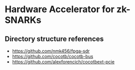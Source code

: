 # Hardware Accelerator for zk-SNARKs

## Directory structure references

- https://github.com/nmk456/fpga-sdr
- https://github.com/cocotb/cocotb-bus
- https://github.com/alexforencich/cocotbext-pcie
